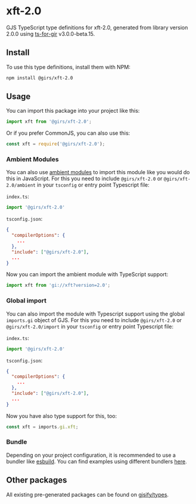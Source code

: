 
# xft-2.0

GJS TypeScript type definitions for xft-2.0, generated from library version 2.0.0 using [ts-for-gir](https://github.com/gjsify/ts-for-gir) v3.0.0-beta.15.

## Install

To use this type definitions, install them with NPM:
```bash
npm install @girs/xft-2.0
```

## Usage

You can import this package into your project like this:
```ts
import xft from '@girs/xft-2.0';
```

Or if you prefer CommonJS, you can also use this:
```ts
const xft = require('@girs/xft-2.0');
```

### Ambient Modules

You can also use [ambient modules](https://github.com/gjsify/ts-for-gir/tree/main/packages/cli#ambient-modules) to import this module like you would do this in JavaScript.
For this you need to include `@girs/xft-2.0` or `@girs/xft-2.0/ambient` in your `tsconfig` or entry point Typescript file:

`index.ts`:
```ts
import '@girs/xft-2.0'
```

`tsconfig.json`:
```json
{
  "compilerOptions": {
    ...
  },
  "include": ["@girs/xft-2.0"],
  ...
}
```

Now you can import the ambient module with TypeScript support: 

```ts
import xft from 'gi://xft?version=2.0';
```


### Global import

You can also import the module with Typescript support using the global `imports.gi` object of GJS.
For this you need to include `@girs/xft-2.0` or `@girs/xft-2.0/import` in your `tsconfig` or entry point Typescript file:

`index.ts`:
```ts
import '@girs/xft-2.0'
```

`tsconfig.json`:
```json
{
  "compilerOptions": {
    ...
  },
  "include": ["@girs/xft-2.0"],
  ...
}
```

Now you have also type support for this, too:

```ts
const xft = imports.gi.xft;
```

### Bundle

Depending on your project configuration, it is recommended to use a bundler like [esbuild](https://esbuild.github.io/). You can find examples using different bundlers [here](https://github.com/gjsify/ts-for-gir/tree/main/examples).

## Other packages

All existing pre-generated packages can be found on [gjsify/types](https://github.com/gjsify/types).

